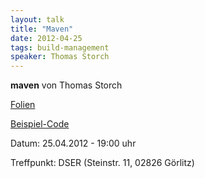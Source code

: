 ```yaml
---
layout: talk
title: "Maven"
date: 2012-04-25
tags: build-management
speaker: Thomas Storch
---
```


**maven** von Thomas Storch 


[Folien](/downloads/juggr_maven.pdf)

[Beispiel-Code](/downloads/code_maven.zip)

Datum: 25.04.2012 - 19:00 uhr

Treffpunkt: DSER (Steinstr. 11, 02826 Görlitz)
